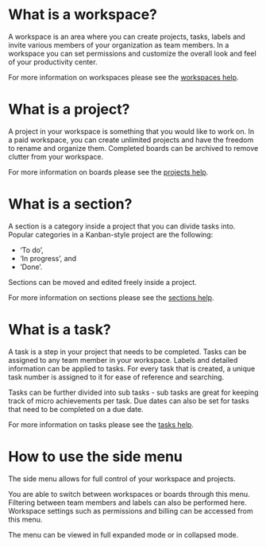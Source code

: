 <!--
SPDX-FileCopyrightText: 2024 JWP Consulting GK

SPDX-License-Identifier: AGPL-3.0-or-later
-->

# What is a workspace?

A workspace is an area where you can create projects, tasks, labels and invite
various members of your organization as team members. In a workspace you can
set permissions and customize the overall look and feel of your productivity
center.

For more information on workspaces please see the
[workspaces help](/help/workspaces).

# What is a project?

A project in your workspace is something that you would like to work on. In a
paid workspace, you can create unlimited projects and have the freedom to
rename and organize them. Completed boards can be archived to remove clutter
from your workspace.

For more information on boards please see the [projects help](/help/projects).

# What is a section?

A section is a category inside a project that you can divide tasks into.
Popular categories in a Kanban-style project are the following:

- ‘To do’,
- ‘In progress’, and
- ‘Done’.

Sections can be moved and edited freely inside a project.

For more information on sections please see the
[sections help](/help/sections).

# What is a task?

A task is a step in your project that needs to be completed. Tasks can be
assigned to any team member in your workspace. Labels and detailed information
can be applied to tasks. For every task that is created, a unique task number
is assigned to it for ease of reference and searching.

Tasks can be further divided into sub tasks - sub tasks are great for keeping
track of micro achievements per task. Due dates can also be set for tasks that
need to be completed on a due date.

For more information on tasks please see the [tasks help](/help/tasks).

# How to use the side menu

The side menu allows for full control of your workspace and projects.

You are able to switch between workspaces or boards through this menu.
Filtering between team members and labels can also be performed here. Workspace
settings such as permissions and billing can be accessed from this menu.

The menu can be viewed in full expanded mode or in collapsed mode.
